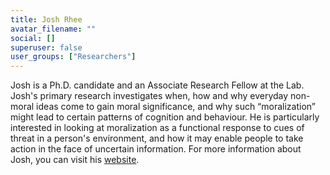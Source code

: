 ```yaml
---
title: Josh Rhee
avatar_filename: ""
social: []
superuser: false
user_groups: ["Researchers"]
---
```

Josh is a Ph.D. candidate and an Associate Research Fellow at the Lab. Josh's primary research investigates when, how and why everyday non-moral ideas come to gain moral significance, and why such “moralization” might lead to certain patterns of cognition and behaviour. He is particularly interested in looking at moralization as a functional response to cues of threat in a person's environment, and how it may enable people to take action in the face of uncertain information. For more information about Josh, you can visit his [website]("https://joshuajrhee.netlify.app/").
